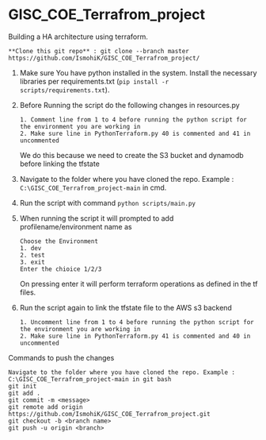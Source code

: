 # GISC_COE_Terrafrom_project
Building a HA architecture using terraform.


```**Clone this git repo** : git clone --branch master https://github.com/IsmohiK/GISC_COE_Terrafrom_project/ ```  

1. Make sure You have python installed in the system. Install the necessary libraries per requirements.txt 
   (`pip install -r scripts/requirements.txt`).
2. Before Running the script do the following changes in resources.py
   ```
   1. Comment line from 1 to 4 before running the python script for the environment you are working in 
   2. Make sure line in PythonTerraform.py 40 is commented and 41 in uncommented
   ```
   We do this because we need to create the S3 bucket and dynamodb before linking the tfstate

3. Navigate to the folder where you have cloned the repo. Example : `C:\GISC_COE_Terrafrom_project-main` in cmd.
4. Run the script with command `python scripts/main.py`
5. When running the script it will prompted to add profilename/environment name as
   ```
   Choose the Environment
   1. dev
   2. test
   3. exit
   Enter the chioice 1/2/3
   ```
   On pressing enter it will perform terraform operations as defined in the tf files.
   
6. Run the script again to link the tfstate file to the AWS s3 backend
    ```
   1. Uncomment line from 1 to 4 before running the python script for the environment you are working in 
   2. Make sure line in PythonTerraform.py 41 is commented and 40 in uncommented
   ```
   
Commands to push the changes
   ```
   Navigate to the folder where you have cloned the repo. Example : C:\GISC_COE_Terrafrom_project-main in git bash
   git init
   git add .
   git commit -m <message>
   git remote add origin https://github.com/IsmohiK/GISC_COE_Terrafrom_project.git
   git checkout -b <branch name>
   git push -u origin <branch>
   ```
   

